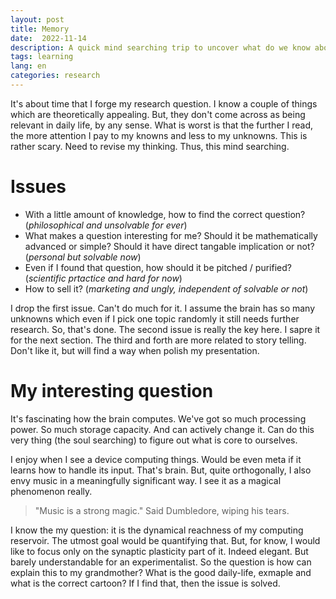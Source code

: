 ```yaml
---
layout: post
title: Memory
date:  2022-11-14
description: A quick mind searching trip to uncover what do we know about the brain
tags: learning
lang: en
categories: research
---
```



It's about time that I forge my research question. I know a couple of things which are theoretically appealing. But, they don't come across as being relevant in daily life, by any sense. What is worst is that the further I read, the more attention I pay to my knowns and less to my unknowns. This is rather scary. Need to revise my thinking. Thus, this mind searching.

# Issues
- With a little amount of knowledge, how to find the correct question? (*philosophical and unsolvable for ever*)
- What makes a question interesting for me? Should it be mathematically advanced or simple? Should it have direct tangable implication or not? (*personal but solvable now*)
- Even if I found that question, how should it be pitched / purified?  (*scientific prtactice and hard for now*)
- How to sell it? (*marketing and ungly, independent of solvable or not*)

I drop the first issue. Can't do much for it. I assume the brain has so many unknowns which even if I pick one topic randomly it still needs further research. So, that's done. The second issue is really the key here. I sapre it for the next section. The third and forth are more related to story telling. Don't like it, but will find a way when polish my presentation.

# My interesting question
It's fascinating how the brain computes. We've got so much processing power. So much storage capacity. And can actively change it. Can do this very thing (the soul searching) to figure out what is core to ourselves.

I enjoy when I see a device computing things. Would be even meta if it learns how to handle its input. That's brain. But, quite orthogonally, I also envy music in a meaningfully significant way. I see it as a magical phenomenon really.

> "Music is a strong magic." Said Dumbledore, wiping his tears.

I know the my question: it is the dynamical reachness of my computing reservoir. The utmost goal would be quantifying that. But, for know, I would like to focus only on the synaptic plasticity part of it. Indeed elegant. But barely understandable for an experimentalist. So the question is how can explain this to my grandmother? What is the good daily-life, exmaple and what is the correct cartoon? If I find that, then the issue is solved.
